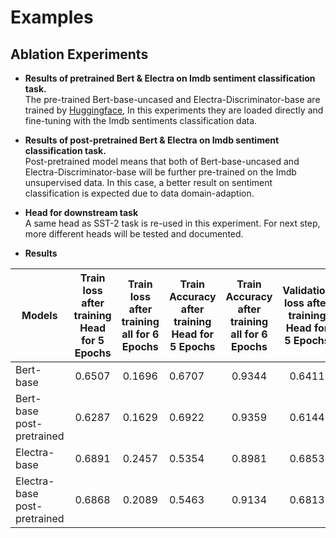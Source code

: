 # Examples

## Ablation Experiments

* __Results of pretrained Bert & Electra on Imdb sentiment classification task.__  
The pre-trained Bert-base-uncased and Electra-Discriminator-base are trained by [Huggingface](https://huggingface.co/), In this experiments they are loaded directly and fine-tuning with the Imdb sentiments classification data.  
* __Results of post-pretrained Bert & Electra on Imdb sentiment classification task.__  
Post-pretrained model means that both of Bert-base-uncased and Electra-Discriminator-base will be further pre-trained on the Imdb unsupervised data. In this case, a better result on sentiment classification is expected due to data domain-adaption.


* __Head for downstream task__  
A same head as SST-2 task is re-used in this experiment. For next step, more different heads will be tested and documented.  

* __Results__  

|    Models   | Train loss after<br>training Head for 5 Epochs     | Train loss after<br>training all for 6 Epochs     | Train Accuracy after<br>training Head for 5 Epochs     | Train Accuracy after<br>training all for 6 Epochs     | Validation loss after<br>training Head for 5 Epochs     | Validation loss after<br>training all for 6 Epochs     | Validation Accuracy after<br>training Head for 5 Epochs     | Validation Accuracy after<br>training all for 6 Epochs (best)     |
| ---------- | :-----------:  | :-----------: | ---------- | :-----------:  | :-----------: | ---------- | :-----------:  | :-----------: |
| Bert-base     | 0.6507     | 0.1696     | 0.6707|  0.9344| 0.6411 | 0.3544 | 0.6887| 0.8734|
| Bert-base post-pretrained     | 0.6287     | 0.1629     | 0.6922 | 0.9359 | 0.6144 | 0.3338 | 0.7001 | 0.8778|
| Electra-base     | 0.6891     | 0.2457     | 0.5354|  0.8981| 0.6853 | 0.2727 | 0.5604| 0.8893|
| Electra-base post-pretrained     | 0.6868     | 0.2089     | 0.5463|  0.9134| 0.6813 | 0.3050 | 0.5771| 0.8941|
